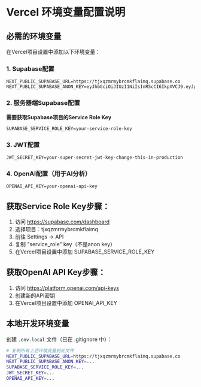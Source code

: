 # Vercel 环境变量配置说明

## 必需的环境变量

在Vercel项目设置中添加以下环境变量：

### 1. Supabase配置
```
NEXT_PUBLIC_SUPABASE_URL=https://tjxqzmrmybrcmkflaimq.supabase.co
NEXT_PUBLIC_SUPABASE_ANON_KEY=eyJhbGciOiJIUzI1NiIsInR5cCI6IkpXVCJ9.eyJpc3MiOiJzdXBhYmFzZSIsInJlZiI6InRqeHF6bXJteWJyY21rZmxhaW1xIiwicm9sZSI6ImFub24iLCJpYXQiOjE3MTY0ODI3MDQsImV4cCI6MjAzMjA1ODcwNH0.OPa2DfkTSSNjOzFGPLHDpz1bpWqNdcxgKFaOtj_8zsg
```

### 2. 服务器端Supabase配置
**需要获取Supabase项目的Service Role Key**
```
SUPABASE_SERVICE_ROLE_KEY=your-service-role-key
```

### 3. JWT配置
```
JWT_SECRET_KEY=your-super-secret-jwt-key-change-this-in-production
```

### 4. OpenAI配置（用于AI分析）
```
OPENAI_API_KEY=your-openai-api-key
```

## 获取Service Role Key步骤：

1. 访问 https://supabase.com/dashboard
2. 选择项目：tjxqzmrmybrcmkflaimq
3. 前往 Settings → API
4. 复制 "service_role" key（不是anon key）
5. 在Vercel项目设置中添加 SUPABASE_SERVICE_ROLE_KEY

## 获取OpenAI API Key步骤：

1. 访问 https://platform.openai.com/api-keys
2. 创建新的API密钥
3. 在Vercel项目设置中添加 OPENAI_API_KEY

## 本地开发环境变量

创建 `.env.local` 文件（已在 .gitignore 中）：

```bash
# 复制所有上述环境变量到此文件
NEXT_PUBLIC_SUPABASE_URL=https://tjxqzmrmybrcmkflaimq.supabase.co
NEXT_PUBLIC_SUPABASE_ANON_KEY=...
SUPABASE_SERVICE_ROLE_KEY=...
JWT_SECRET_KEY=...
OPENAI_API_KEY=...
``` 